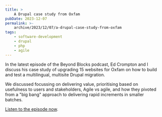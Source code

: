```yaml
---
title: >
    A Drupal case study from Oxfam
pubDate: 2023-12-07
permalink: >-
    archive/2023/12/07/a-drupal-case-study-from-oxfam
tags:
    - software-development
    - drupal
    - php
    - agile
---
```


In the latest episode of the Beyond Blocks podcast, Ed Crompton and I discuss his case study of upgrading 15 websites for Oxfam on how to build and test a multilingual, multisite Drupal migration.

We discussed focussing on delivering value, prioritising based on usefulness to users and stakeholders, Agile vs agile, and how they pivoted from a "big bang" approach to delivering rapid increments in smaller batches.

[Listen to the episode now][listen].

[listen]: https://www.oliverdavies.uk/podcast/4-ed-crompton-oxfam-case-study
